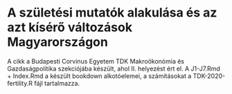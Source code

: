 # A születési mutatók alakulása és az azt kísérő változások Magyarországon

A cikk a Budapesti Corvinus Egyetem TDK Makroökonómia és Gazdaságpolitika szekciójába készült, ahol II. helyezést ért el.
A J1-J7.Rmd + Index.Rmd a készült bookdown alkotóelemei, a számításokat a TDK-2020-fertility.R fájl tartalmazza.
